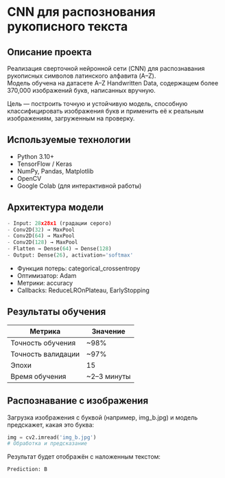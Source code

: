 # CNN для распознования рукописного текста

## Описание проекта

Реализация сверточной нейронной сети (CNN) для распознавания рукописных символов латинского алфавита (A–Z).  
Модель обучена на датасете A–Z Handwritten Data, содержащем более 370,000 изображений букв, написанных вручную. 

Цель — построить точную и устойчивую модель, способную классифицировать изображения букв и применить её к реальным изображениям, загруженным на проверку.

## Используемые технологии

- Python 3.10+  
- TensorFlow / Keras  
- NumPy, Pandas, Matplotlib  
- OpenCV  
- Google Colab (для интерактивной работы)

## Архитектура модели

```python
- Input: 28x28x1 (градации серого)  
- Conv2D(32) → MaxPool  
- Conv2D(64) → MaxPool  
- Conv2D(128) → MaxPool  
- Flatten → Dense(64) → Dense(128)  
- Output: Dense(26), activation='softmax'
```  
- Функция потерь: categorical_crossentropy  
- Оптимизатор: Adam  
- Метрики: accuracy  
- Callbacks: ReduceLROnPlateau, EarlyStopping

## Результаты обучения

| Метрика            | Значение       |
|--------------------|----------------|
| Точность обучения  | ~98%           |
| Точность валидации | ~97%           |
| Эпохи              | 15             |
| Время обучения     | ~2–3 минуты    |

## Распознавание с изображения

Загрузка изображения с буквой (например, img_b.jpg) и модель предскажет, какая это буква:

```python
img = cv2.imread('img_b.jpg')
# Обработка и предсказание
```

Результат будет отображён с наложенным текстом:
```
Prediction: B
```
